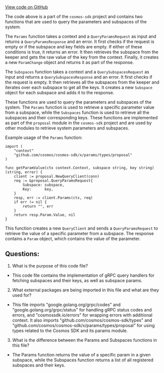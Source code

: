 [View code on GitHub](https://github.com/cosmos/cosmos-sdk.git/x/params/keeper/grpc_query.go)

The code above is a part of the `cosmos-sdk` project and contains two functions that are used to query the parameters and subspaces of the system. 

The `Params` function takes a context and a `QueryParamsRequest` as input and returns a `QueryParamsResponse` and an error. It first checks if the request is empty or if the subspace and key fields are empty. If either of these conditions is true, it returns an error. It then retrieves the subspace from the keeper and gets the raw value of the key from the context. Finally, it creates a new `ParamChange` object and returns it as part of the response.

The `Subspaces` function takes a context and a `QuerySubspacesRequest` as input and returns a `QuerySubspacesResponse` and an error. It first checks if the request is empty. It then retrieves all the subspaces from the keeper and iterates over each subspace to get all the keys. It creates a new `Subspace` object for each subspace and adds it to the response.

These functions are used to query the parameters and subspaces of the system. The `Params` function is used to retrieve a specific parameter value from a subspace, while the `Subspaces` function is used to retrieve all the subspaces and their corresponding keys. These functions are implemented as part of the `proposal` module in the `cosmos-sdk` project and are used by other modules to retrieve system parameters and subspaces. 

Example usage of the `Params` function:

```
import (
    "context"
    "github.com/cosmos/cosmos-sdk/x/params/types/proposal"
)

func getParamValue(ctx context.Context, subspace string, key string) (string, error) {
    client := proposal.NewQueryClient(conn)
    req := &proposal.QueryParamsRequest{
        Subspace: subspace,
        Key:      key,
    }
    resp, err := client.Params(ctx, req)
    if err != nil {
        return "", err
    }
    return resp.Param.Value, nil
}
```

This function creates a new `QueryClient` and sends a `QueryParamsRequest` to retrieve the value of a specific parameter from a subspace. The response contains a `Param` object, which contains the value of the parameter.
## Questions: 
 1. What is the purpose of this code file?
- This code file contains the implementation of gRPC query handlers for fetching subspaces and their keys, as well as subspace params.

2. What external packages are being imported in this file and what are they used for?
- This file imports "google.golang.org/grpc/codes" and "google.golang.org/grpc/status" for handling gRPC status codes and errors, and "cosmossdk.io/errors" for wrapping errors with additional context. It also imports "github.com/cosmos/cosmos-sdk/types" and "github.com/cosmos/cosmos-sdk/x/params/types/proposal" for using types related to the Cosmos SDK and its params module.

3. What is the difference between the Params and Subspaces functions in this file?
- The Params function returns the value of a specific param in a given subspace, while the Subspaces function returns a list of all registered subspaces and their keys.